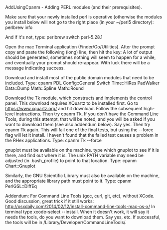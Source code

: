 AddUsingCpanm - Adding PERL modules (and their prerequisites).

Make sure that your newly installed perl is operative (otherwise the modules you install below will not go to the right place (in your ~/perl5 directory):
perlbrew info

And if it's not, type:
perlbrew switch perl-5.28.1

Open the mac Terminal application (Finder/Go/Utilities).  After the prompt copy and paste the following (long) line, then hit the <return> key:  A lot of output should be generated, sometimes nothing will seem to happen for a while, and eventually your prompt should re-appear.  With luck there will be a message indicating success.

Download and install most of the public domain modules that need to be included.  Type:
cpanm PDL Config::General Switch  Time::HiRes PadWalker Data::Dump Math::Spline Math::Round

Download the Tk module, which constructs and implements the control panel.  This download requires XQuartz to be installed first.  Go to https://www.xquartz.org/ and hit download.  Follow the subsequent high-level instructions.  Then try cpanm Tk.  If you don't have the Command Line Tools, during this attempt, that will be noted, and you will be asked if you want to download them (see also addendum below).  Say yes.  Then try cpanm Tk again.  This will fail one of the final tests, but using the --force flag will let it install.  I haven't found that the failed test causes a problem in the RHex applications.  Type:
cpanm Tk --force

gnuplot must be available on the machine.  type which gnuplot to see if it is there, and find out where it is.  The unix PATH variable may need be adjusted (in .bash_profile) to point to that location.  Type:
cpanm Chart::Gnuplot

Similarly, the GNU Scientific Library must also be available on the machine, and the appropriate library path must point to it. Type:
cpanm PerlGSL::DiffEq 


Addendum: For Command Line Tools (gcc, curl, git, etc), without XCode.  Good discussion, great trick if it still works:  http://osxdaily.com/2014/02/12/install-command-line-tools-mac-os-x/
In terminal type xcode-select --install.  When it doesn't work, it will say it needs the tools, do you want to download them.  Say yes, etc.  If successful, the tools will be in /Library/Developer/CommandLineTools/.




